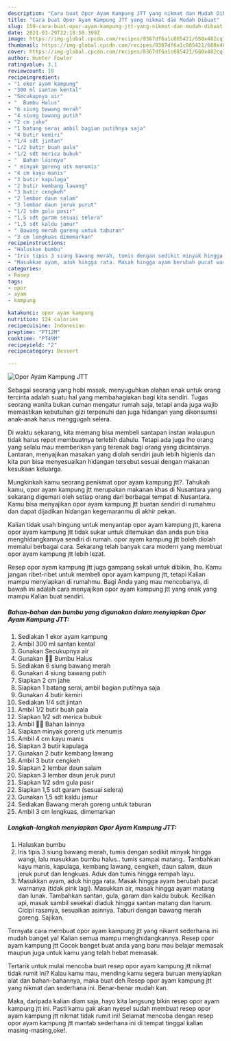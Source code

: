 ```yaml
---
description: "Cara buat Opor Ayam Kampung JTT yang nikmat dan Mudah Dibuat"
title: "Cara buat Opor Ayam Kampung JTT yang nikmat dan Mudah Dibuat"
slug: 159-cara-buat-opor-ayam-kampung-jtt-yang-nikmat-dan-mudah-dibuat
date: 2021-03-29T22:18:50.399Z
image: https://img-global.cpcdn.com/recipes/0367df6a1c085421/680x482cq70/opor-ayam-kampung-jtt-foto-resep-utama.jpg
thumbnail: https://img-global.cpcdn.com/recipes/0367df6a1c085421/680x482cq70/opor-ayam-kampung-jtt-foto-resep-utama.jpg
cover: https://img-global.cpcdn.com/recipes/0367df6a1c085421/680x482cq70/opor-ayam-kampung-jtt-foto-resep-utama.jpg
author: Hunter Fowler
ratingvalue: 3.1
reviewcount: 10
recipeingredient:
- "1 ekor ayam kampung"
- "300 ml santan kental"
- "Secukupnya air"
- "  Bumbu Halus"
- "6 siung bawang merah"
- "4 siung bawang putih"
- "2 cm jahe"
- "1 batang serai ambil bagian putihnya saja"
- "4 butir kemiri"
- "1/4 sdt jintan"
- "1/2 butir buah pala"
- "1/2 sdt merica bubuk"
- "  Bahan lainnya"
- " minyak goreng utk menumis"
- "4 cm kayu manis"
- "3 butir kapulaga"
- "2 butir kembang lawang"
- "3 butir cengkeh"
- "2 lembar daun salam"
- "3 lembar daun jeruk purut"
- "1/2 sdm gula pasir"
- "1,5 sdt garam sesuai selera"
- "1,5 sdt kaldu jamur"
- " Bawang merah goreng untuk taburan"
- "3 cm lengkuas dimemarkan"
recipeinstructions:
- "Haluskan bumbu"
- "Iris tipis 3 siung bawang merah, tumis dengan sedikit minyak hingga wangi, lalu masukkan bumbu halus.. tumis sampai matang.. Tambahkan kayu manis, kapulaga, kembang lawang, cengkeh, daun salam, daun jeruk purut dan lengkuas. Aduk dan tumis hingga rempah layu."
- "Masukkan ayam, aduk hingga rata. Masak hingga ayam berubah pucat warnanya (tidak pink lagi). Masukkan air, masak hingga ayam matang dan lunak. Tambahkan santan, gula, garam dan kaldu bubuk. Kecilkan api, masak sambil sesekali diaduk hingga santan matang dan harum. Cicipi rasanya, sesuaikan asinnya. Taburi dengan bawang merah goreng. Sajikan."
categories:
- Resep
tags:
- opor
- ayam
- kampung

katakunci: opor ayam kampung 
nutrition: 124 calories
recipecuisine: Indonesian
preptime: "PT12M"
cooktime: "PT49M"
recipeyield: "2"
recipecategory: Dessert

---
```



![Opor Ayam Kampung JTT](https://img-global.cpcdn.com/recipes/0367df6a1c085421/680x482cq70/opor-ayam-kampung-jtt-foto-resep-utama.jpg)

Sebagai seorang yang hobi masak, menyuguhkan olahan enak untuk orang tercinta adalah suatu hal yang membahagiakan bagi kita sendiri. Tugas seorang  wanita bukan cuman mengatur rumah saja, tetapi anda juga wajib memastikan kebutuhan gizi terpenuhi dan juga hidangan yang dikonsumsi anak-anak harus menggugah selera.

Di waktu  sekarang, kita memang bisa membeli santapan instan walaupun tidak harus repot membuatnya terlebih dahulu. Tetapi ada juga lho orang yang selalu mau memberikan yang terenak bagi orang yang dicintainya. Lantaran, menyajikan masakan yang diolah sendiri jauh lebih higienis dan kita pun bisa menyesuaikan hidangan tersebut sesuai dengan makanan kesukaan keluarga. 



Mungkinkah kamu seorang penikmat opor ayam kampung jtt?. Tahukah kamu, opor ayam kampung jtt merupakan makanan khas di Nusantara yang sekarang digemari oleh setiap orang dari berbagai tempat di Nusantara. Kamu bisa menyajikan opor ayam kampung jtt buatan sendiri di rumahmu dan dapat dijadikan hidangan kegemaranmu di akhir pekan.

Kalian tidak usah bingung untuk menyantap opor ayam kampung jtt, karena opor ayam kampung jtt tidak sukar untuk ditemukan dan anda pun bisa menghidangkannya sendiri di rumah. opor ayam kampung jtt boleh diolah memalui berbagai cara. Sekarang telah banyak cara modern yang membuat opor ayam kampung jtt lebih lezat.

Resep opor ayam kampung jtt juga gampang sekali untuk dibikin, lho. Kamu jangan ribet-ribet untuk membeli opor ayam kampung jtt, tetapi Kalian mampu menyiapkan di rumahmu. Bagi Anda yang mau mencobanya, di bawah ini adalah cara menyajikan opor ayam kampung jtt yang enak yang mampu Kalian buat sendiri.

<!--inarticleads1-->

##### Bahan-bahan dan bumbu yang digunakan dalam menyiapkan Opor Ayam Kampung JTT:

1. Sediakan 1 ekor ayam kampung
1. Ambil 300 ml santan kental
1. Gunakan Secukupnya air
1. Gunakan  🌰🌰 Bumbu Halus
1. Sediakan 6 siung bawang merah
1. Gunakan 4 siung bawang putih
1. Siapkan 2 cm jahe
1. Siapkan 1 batang serai, ambil bagian putihnya saja
1. Gunakan 4 butir kemiri
1. Sediakan 1/4 sdt jintan
1. Ambil 1/2 butir buah pala
1. Siapkan 1/2 sdt merica bubuk
1. Ambil  🍒🍒 Bahan lainnya
1. Siapkan  minyak goreng utk menumis
1. Ambil 4 cm kayu manis
1. Siapkan 3 butir kapulaga
1. Gunakan 2 butir kembang lawang
1. Ambil 3 butir cengkeh
1. Siapkan 2 lembar daun salam
1. Siapkan 3 lembar daun jeruk purut
1. Siapkan 1/2 sdm gula pasir
1. Siapkan 1,5 sdt garam (sesuai selera)
1. Gunakan 1,5 sdt kaldu jamur
1. Sediakan  Bawang merah goreng untuk taburan
1. Ambil 3 cm lengkuas, dimemarkan




<!--inarticleads2-->

##### Langkah-langkah menyiapkan Opor Ayam Kampung JTT:

1. Haluskan bumbu
1. Iris tipis 3 siung bawang merah, tumis dengan sedikit minyak hingga wangi, lalu masukkan bumbu halus.. tumis sampai matang.. Tambahkan kayu manis, kapulaga, kembang lawang, cengkeh, daun salam, daun jeruk purut dan lengkuas. Aduk dan tumis hingga rempah layu.
1. Masukkan ayam, aduk hingga rata. Masak hingga ayam berubah pucat warnanya (tidak pink lagi). Masukkan air, masak hingga ayam matang dan lunak. Tambahkan santan, gula, garam dan kaldu bubuk. Kecilkan api, masak sambil sesekali diaduk hingga santan matang dan harum. Cicipi rasanya, sesuaikan asinnya. Taburi dengan bawang merah goreng. Sajikan.




Ternyata cara membuat opor ayam kampung jtt yang nikamt sederhana ini mudah banget ya! Kalian semua mampu menghidangkannya. Resep opor ayam kampung jtt Cocok banget buat anda yang baru mau belajar memasak maupun juga untuk kamu yang telah hebat memasak.

Tertarik untuk mulai mencoba buat resep opor ayam kampung jtt nikmat tidak rumit ini? Kalau kamu mau, mending kamu segera buruan menyiapkan alat dan bahan-bahannya, maka buat deh Resep opor ayam kampung jtt yang nikmat dan sederhana ini. Benar-benar mudah kan. 

Maka, daripada kalian diam saja, hayo kita langsung bikin resep opor ayam kampung jtt ini. Pasti kamu gak akan nyesel sudah membuat resep opor ayam kampung jtt nikmat tidak rumit ini! Selamat mencoba dengan resep opor ayam kampung jtt mantab sederhana ini di tempat tinggal kalian masing-masing,oke!.

